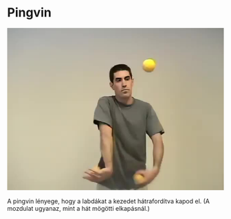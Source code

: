 # Pingvin

![penguincatches](/site/videos/poster/penguincatches.jpg)

A pingvin lényege, hogy a labdákat a kezedet hátrafordítva kapod el. (A mozdulat ugyanaz, mint a hát mögötti elkapásnál.)


